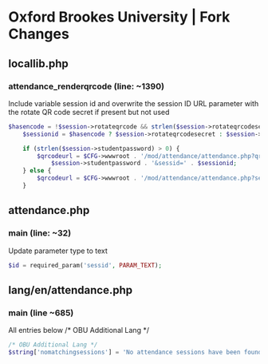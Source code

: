 Oxford Brookes University | Fork Changes
========================================

## locallib.php
### attendance_renderqrcode (line: ~1390)

Include variable session id and overwrite the session ID URL parameter with the rotate QR code secret if present but not used

``` php
$hasencode = !$session->rotateqrcode && strlen($session->rotateqrcodesecret) > 0;
    $sessionid = $hasencode ? $session->rotateqrcodesecret : $session->id;

    if (strlen($session->studentpassword) > 0) {
        $qrcodeurl = $CFG->wwwroot . '/mod/attendance/attendance.php?qrpass=' .
            $session->studentpassword . '&sessid=' . $sessionid;
    } else {
        $qrcodeurl = $CFG->wwwroot . '/mod/attendance/attendance.php?sessid=' . $sessionid;
    }
```

## attendance.php
### main (line: ~32)

Update parameter type to text

``` php
$id = required_param('sessid', PARAM_TEXT);
```

## lang/en/attendance.php
### main (line ~685)

All entries below /* OBU Additional Lang */

``` php
/* OBU Additional Lang */
$string['nomatchingsessions'] = 'No attendance sessions have been found for you.';
```